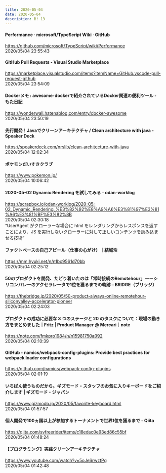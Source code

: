 ```yaml
---
title: 2020-05-04
date: 2020-05-04
description: B! 13
---
```


#### Performance · microsoft/TypeScript Wiki · GitHub
https://github.com/microsoft/TypeScript/wiki/Performance<br>
2020/05/04 23:55:43<br>


#### GitHub Pull Requests - Visual Studio Marketplace
https://marketplace.visualstudio.com/items?itemName=GitHub.vscode-pull-request-github<br>
2020/05/04 23:54:09<br>


#### Dockerメモ : awesome-dockerで紹介されているDocker関連の便利ツール - もた日記
https://wonderwall.hatenablog.com/entry/docker-awesome<br>
2020/05/04 23:50:19<br>


#### 先行開発！Javaでクリーンアーキテクチャ / Clean architecture with java - Speaker Deck
https://speakerdeck.com/nrslib/clean-architecture-with-java<br>
2020/05/04 12:02:34<br>


#### ポケモンだいすきクラブ
https://www.pokemon.jp/<br>
2020/05/04 10:06:42<br>


#### 2020-05-02 Dynamic Rendering を試してみる - odan-worklog
https://scrapbox.io/odan-worklog/2020-05-02_Dynamic_Rendering_%E3%82%92%E8%A9%A6%E3%81%97%E3%81%A6%E3%81%BF%E3%82%8B<br>
2020/05/04 02:30:18<br>
“UserAgent がクローラーな場合に html をレンダリングからレスポンスを返すことにより、JS を実行しないクローラーに対して正しいコンテンツを読み込ませる技術”


#### ファクトベースの自己アピール（仕事の心がけ）｜結城浩
https://mm.hyuki.net/n/n1bc9561d70bb<br>
2020/05/04 02:25:12<br>


#### 50のプロダクトを開発、たどり着いたのは「常時接続のRemotehour」ーーシリコンバレーのアクセラレータで1位を獲るまでの軌跡 – BRIDGE（ブリッジ）
https://thebridge.jp/2020/05/50-product-always-online-remotehour-siliconvalley-accelerator-pioneer<br>
2020/05/04 02:24:03<br>


#### プロダクトの成功に必要な 3 つのステージと 20 のタスクについて：現場の動き方をまとめました｜Fritz | Product Manager @ Mercari｜note
https://note.com/fmkpro1984/n/n15981750a092<br>
2020/05/04 02:10:39<br>


#### GitHub - namics/webpack-config-plugins: Provide best practices for webpack loader configurations
https://github.com/namics/webpack-config-plugins<br>
2020/05/04 02:01:19<br>


#### いちばん使うものだから。ギズモード・スタッフのお気に入りキーボードをご紹介します | ギズモード・ジャパン
https://www.gizmodo.jp/2020/05/favorite-keyboard.html<br>
2020/05/04 01:57:57<br>


#### 個人開発で100ヵ国以上が参加するトーナメントで世界1位を獲るまで - Qiita
https://qiita.com/svfreerider/items/c18edac0e93ed86c55bf<br>
2020/05/04 01:48:24<br>


#### 【プログラミング】実践クリーンアーキテクチャ
https://www.youtube.com/watch?v=5oJeSrwztPg<br>
2020/05/04 01:42:48<br>


